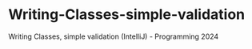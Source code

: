 # Writing-Classes-simple-validation
Writing Classes, simple validation (IntelliJ) - Programming 2024
